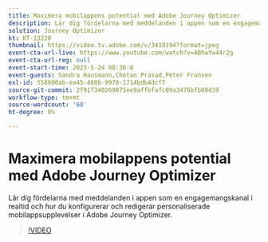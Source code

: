 ```yaml
---
title: Maximera mobilappens potential med Adobe Journey Optimizer
description: Lär dig fördelarna med meddelanden i appen som en engagemangskanal i realtid och hur du konfigurerar och redigerar personaliserade mobilappsupplevelser i Adobe Journey Optimizer.
solution: Journey Optimizer
kt: KT-13220
thumbnail: https://video.tv.adobe.com/v/3419194?format=jpeg
event-cta-url-live: https://www.youtube.com/watch?v=ABhwYw44r2g
event-cta-url-reg: null
event-start-time: 2023-5-24 08:30-8
event-guests: Sandra Hausmann,Chetan Prasad,Peter Fransen
exl-id: 558800ab-ea45-460b-9970-1714bdb4dcf7
source-git-commit: 2f91f340269875ee9affbfafc09a3476bfb80d39
workflow-type: tm+mt
source-wordcount: '68'
ht-degree: 0%

---
```


# Maximera mobilappens potential med Adobe Journey Optimizer

Lär dig fördelarna med meddelanden i appen som en engagemangskanal i realtid och hur du konfigurerar och redigerar personaliserade mobilappsupplevelser i Adobe Journey Optimizer.

>[!VIDEO](https://video.tv.adobe.com/v/3419194/?quality=12&learn=on)

